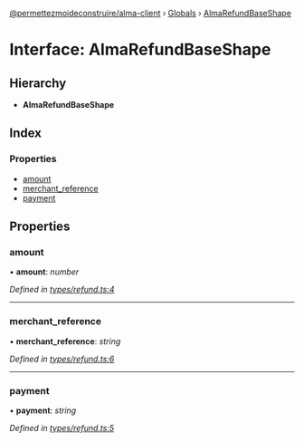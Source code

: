 [@permettezmoideconstruire/alma-client](../README.md) › [Globals](../globals.md) › [AlmaRefundBaseShape](almarefundbaseshape.md)

# Interface: AlmaRefundBaseShape

## Hierarchy

* **AlmaRefundBaseShape**

## Index

### Properties

* [amount](almarefundbaseshape.md#amount)
* [merchant_reference](almarefundbaseshape.md#merchant_reference)
* [payment](almarefundbaseshape.md#payment)

## Properties

###  amount

• **amount**: *number*

*Defined in [types/refund.ts:4](https://github.com/permettez-moi-de-construire/alma-client/blob/23f101f/src/types/refund.ts#L4)*

___

###  merchant_reference

• **merchant_reference**: *string*

*Defined in [types/refund.ts:6](https://github.com/permettez-moi-de-construire/alma-client/blob/23f101f/src/types/refund.ts#L6)*

___

###  payment

• **payment**: *string*

*Defined in [types/refund.ts:5](https://github.com/permettez-moi-de-construire/alma-client/blob/23f101f/src/types/refund.ts#L5)*
